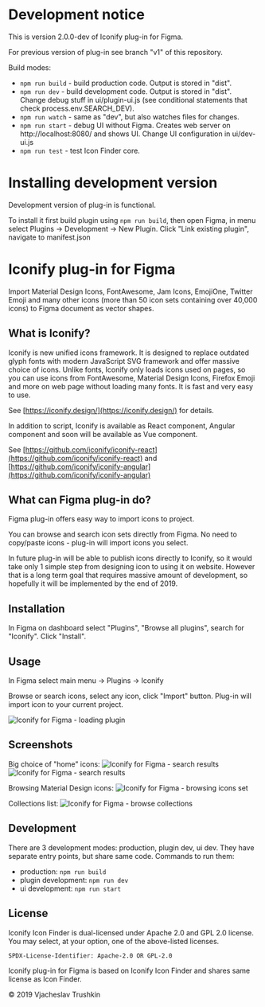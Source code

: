 # Development notice

This is version 2.0.0-dev of Iconify plug-in for Figma.

For previous version of plug-in see branch "v1" of this repository.

Build modes:
* `npm run build` - build production code. Output is stored in "dist".
* `npm run dev` - build development code. Output is stored in "dist". Change debug stuff in ui/plugin-ui.js (see conditional statements that check process.env.SEARCH_DEV).
* `npm run watch` - same as "dev", but also watches files for changes.
* `npm run start` - debug UI without Figma. Creates web server on http://localhost:8080/ and shows UI. Change UI configuration in ui/dev-ui.js
* `npm run test` - test Icon Finder core.

# Installing development version

Development version of plug-in is functional.

To install it first build plugin using `npm run build`, then open Figma, in menu select Plugins -> Development -> New Plugin. Click "Link existing plugin", navigate to manifest.json


# Iconify plug-in for Figma

Import Material Design Icons, FontAwesome, Jam Icons, EmojiOne, Twitter Emoji and many other icons (more than 50 icon sets containing over 40,000 icons) to Figma document as vector shapes.

## What is Iconify?

Iconify is new unified icons framework. It is designed to replace outdated glyph fonts with modern JavaScript SVG framework
and offer massive choice of icons. Unlike fonts, Iconify only loads icons used on pages, so you can use icons from FontAwesome,
Material Design Icons, Firefox Emoji and more on web page without loading many fonts. It is fast and very easy to use.

See [https://iconify.design/](https://iconify.design/) for details.

In addition to script, Iconify is available as React component, Angular component and soon will be available as Vue component. 

See [https://github.com/iconify/iconify-react](https://github.com/iconify/iconify-react) and [https://github.com/iconify/iconify-angular](https://github.com/iconify/iconify-angular)

## What can Figma plug-in do?

Figma plug-in offers easy way to import icons to project.

You can browse and search icon sets directly from Figma. No need to copy/paste icons - plug-in will import icons you select.

In future plug-in will be able to publish icons directly to Iconify, so it would take only 1 simple step from designing icon to using it on website. However that is a long term goal that requires massive amount of development, so hopefully it will be implemented by the end of 2019.

## Installation

In Figma on dashboard select "Plugins", "Browse all plugins", search for "Iconify". Click "Install".

## Usage

In Figma select main menu -> Plugins -> Iconify

Browse or search icons, select any icon, click "Import" button. Plug-in will import icon to your current project.

![Iconify for Figma - loading plugin](https://iconify.github.io/iconify-figma-plus/samples/opening_plugin.png)

## Screenshots

Big choice of "home" icons:
![Iconify for Figma - search results](https://iconify.github.io/iconify-figma-plus/samples/search1.png)
![Iconify for Figma - search results](https://iconify.github.io/iconify-figma-plus/samples/search2.png)

Browsing Material Design icons:
![Iconify for Figma - browsing icons set](https://iconify.github.io/iconify-figma-plus/samples/material-design.png)

Collections list:
![Iconify for Figma - browse collections](https://iconify.github.io/iconify-figma-plus/samples/collections.png)


## Development

There are 3 development modes: production, plugin dev, ui dev. They have separate entry points, but share same code. Commands to run them:
* production: `npm run build`
* plugin development: `npm run dev`
* ui development: `npm run start`

## License

Iconify Icon Finder is dual-licensed under Apache 2.0 and GPL 2.0 license. You may select, at your option, one of the above-listed licenses.

`SPDX-License-Identifier: Apache-2.0 OR GPL-2.0`

Iconify plug-in for Figma is based on Iconify Icon Finder and shares same license as Icon Finder.

© 2019 Vjacheslav Trushkin
